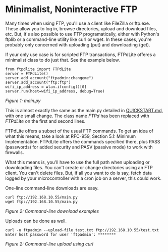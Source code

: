 # Minimalist, Noninteractive FTP
Many times when using FTP, you'll use a client like FileZilla or ftp.exe. These allow you to log in, browse directories, upload and download files, etc. But, it's also possible to use FTP programatically, either with Python's ftplib or a command-line utility like curl or wget. In these cases, you're probably only concerned with uploading (put) and downloading (get).

If your only use case is for scripted FTP transactions, FTPdLite offeres a minimalist class to do just that. See the example below.

```
from ftpdlite import FTPdLite
server = FTPdLite()
server.add_account("ftpadmin:changeme")
server.add_account("ftp:ftp")
wifi_ip_address = wlan.ifconfig()[0]
server.run(host=wifi_ip_address, debug=True)
```
_Figure 1: main.py_

This is almost exactly the same as the main.py detailed in [QUICKSTART.md](QUICKSTART.md), with one small change. The class name _FTPd_ has been replaced with _FTPdLite_ on the first and second lines.

FTPdLite offers a subset of the usual FTP commands. To get an idea of what this means, take a look at RFC-959, Section 5.1: Minimum Implementation. FTPdLite offers the commands specified there, plus PASS (passwords) for added security and PASV (passive mode) to work with firewalls.

What this means is, you'll have to use the full path when uploading or downloading files. You can't create or change directories using an FTP client. You can't delete files. But, if all you want to do is say, fetch data logged by your microcontroller with a cron job on a server, this could work.

One-line command-line downloads are easy.

```
curl ftp://192.168.10.55/main.py
wget ftp://192.168.10.55/main.py
```
_Figure 2: Command-line download examples_

Uploads can be done as well.

```
curl -u ftpadmin --upload-file test.txt ftp://192.168.10.55/test.txt
Enter host password for user 'ftpadmin': ********
```
_Figure 2: Command-line upload using curl_

